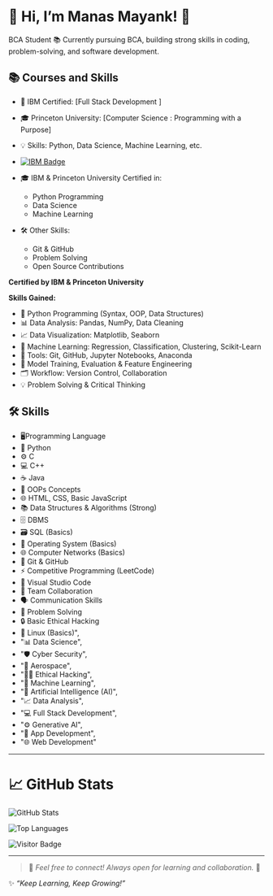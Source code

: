 # 👋 Hi, I’m Manas Mayank! 🚀

 BCA Student 📚 Currently pursuing BCA, building strong skills in coding, problem-solving, and software development.

## 📚 Courses and Skills

- 🤝 IBM Certified: [Full Stack Development ]  
- 🎓 Princeton University: [Computer Science : Programming with a Purpose]  
- 💡 Skills: Python, Data Science, Machine Learning, etc.

- [![IBM Badge](link-to-badge-image)](link-to-certificate)

- 🎓 IBM & Princeton University Certified in:
  - Python Programming
  - Data Science
  - Machine Learning

- 🛠️ Other Skills:
  - Git & GitHub
  - Problem Solving
  - Open Source Contributions
 
**Certified by IBM & Princeton University**

**Skills Gained:**
- 🐍 Python Programming (Syntax, OOP, Data Structures)
- 📊 Data Analysis: Pandas, NumPy, Data Cleaning
- 📈 Data Visualization: Matplotlib, Seaborn
- 🤖 Machine Learning: Regression, Classification, Clustering, Scikit-Learn
- 📂 Tools: Git, GitHub, Jupyter Notebooks, Anaconda
- 🧩 Model Training, Evaluation & Feature Engineering
- 🗂️ Workflow: Version Control, Collaboration
- 💡 Problem Solving & Critical Thinking

## 🛠️ Skills
- 🖥️Programming Language 
- 🐍 Python
- ⚙️ C
- 💻 C++
- ☕ Java
- 🔷 OOPs Concepts
- 🌐 HTML, CSS, Basic JavaScript
- 📚 Data Structures & Algorithms (Strong)
- 🗄️ DBMS
- 🗃️ SQL (Basics)
- 💽 Operating System (Basics)
- 🌐 Computer Networks (Basics)
- 🔧 Git & GitHub
- ⚡ Competitive Programming (LeetCode)
- 📝 Visual Studio Code
- 🤝 Team Collaboration
- 🗣️ Communication Skills
- 🧩 Problem Solving
- 🔒 Basic Ethical Hacking
- 🐧 Linux (Basics)",
- "📊 Data Science",
- "🛡️ Cyber Security",
-  "🚀 Aerospace",
-  "🕵️‍♂️ Ethical Hacking",
-  "🤖 Machine Learning",
-   "🧠 Artificial Intelligence (AI)",
-   "📈 Data Analysis",
-    "💻 Full Stack Development",
-    "⚙️ Generative AI",
-    "📱 App Development",
-   "🌐 Web Development"
  
---

# 📈 GitHub Stats
![GitHub Stats](https://github-readme-stats.vercel.app/api?username=manasmayank07&show_icons=true&theme=radical)

![Top Languages](https://github-readme-stats.vercel.app/api/top-langs/?username=manasmayank07&layout=compact&theme=radical)

![Visitor Badge](https://komarev.com/ghpvc/?username=manasmayank07&label=Profile%20views&color=0e75b6&style=flat)

---

> 💌 *Feel free to connect! Always open for learning and collaboration.* 🚀

✨ *“Keep Learning, Keep Growing!”*



